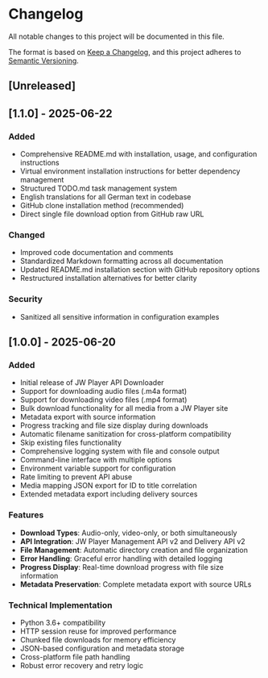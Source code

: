 # Changelog

All notable changes to this project will be documented in this file.

The format is based on [Keep a Changelog](https://keepachangelog.com/en/1.0.0/),
and this project adheres to [Semantic Versioning](https://semver.org/spec/v2.0.0.html).

## [Unreleased]

## [1.1.0] - 2025-06-22

### Added
- Comprehensive README.md with installation, usage, and configuration instructions
- Virtual environment installation instructions for better dependency management
- Structured TODO.md task management system
- English translations for all German text in codebase
- GitHub clone installation method (recommended)
- Direct single file download option from GitHub raw URL

### Changed
- Improved code documentation and comments
- Standardized Markdown formatting across all documentation
- Updated README.md installation section with GitHub repository options
- Restructured installation alternatives for better clarity

### Security
- Sanitized all sensitive information in configuration examples

## [1.0.0] - 2025-06-20

### Added
- Initial release of JW Player API Downloader
- Support for downloading audio files (.m4a format)
- Support for downloading video files (.mp4 format)
- Bulk download functionality for all media from a JW Player site
- Metadata export with source information
- Progress tracking and file size display during downloads
- Automatic filename sanitization for cross-platform compatibility
- Skip existing files functionality
- Comprehensive logging system with file and console output
- Command-line interface with multiple options
- Environment variable support for configuration
- Rate limiting to prevent API abuse
- Media mapping JSON export for ID to title correlation
- Extended metadata export including delivery sources

### Features
- **Download Types**: Audio-only, video-only, or both simultaneously
- **API Integration**: JW Player Management API v2 and Delivery API v2
- **File Management**: Automatic directory creation and file organization
- **Error Handling**: Graceful error handling with detailed logging
- **Progress Display**: Real-time download progress with file size information
- **Metadata Preservation**: Complete metadata export with source URLs

### Technical Implementation
- Python 3.6+ compatibility
- HTTP session reuse for improved performance
- Chunked file downloads for memory efficiency
- JSON-based configuration and metadata storage
- Cross-platform file path handling
- Robust error recovery and retry logic